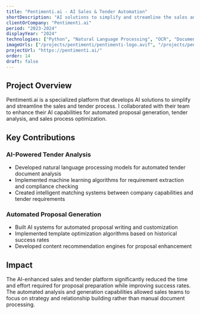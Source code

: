 ```yaml
---
title: "Pentimenti.ai - AI Sales & Tender Automation"
shortDescription: "AI solutions to simplify and streamline the sales and tender process"
clientOrCompany: "Pentimenti.ai"
period: "2023-2024"
displayYear: "2024"
technologies: ["Python", "Natural Language Processing", "OCR", "Document Processing", "Sales Automation", "AI/ML"]
imageUrls: ["/projects/pentimenti/pentimenti-logo.avif", "/projects/pentimenti/pentimenti-chat.avif",]
projectUrl: "https://pentimenti.ai/"
order: 14
draft: false
---
```


## Project Overview

Pentimenti.ai is a specialized platform that develops AI solutions to simplify and streamline the sales and tender process. I collaborated with their team to enhance their AI capabilities for automated proposal generation, tender analysis, and sales process optimization.

## Key Contributions

### AI-Powered Tender Analysis
- Developed natural language processing models for automated tender document analysis
- Implemented machine learning algorithms for requirement extraction and compliance checking
- Created intelligent matching systems between company capabilities and tender requirements

### Automated Proposal Generation
- Built AI systems for automated proposal writing and customization
- Implemented template optimization algorithms based on historical success rates
- Developed content recommendation engines for proposal enhancement

## Impact

The AI-enhanced sales and tender platform significantly reduced the time and effort required for proposal preparation while improving success rates. The automated analysis and generation capabilities allowed sales teams to focus on strategy and relationship building rather than manual document processing.
